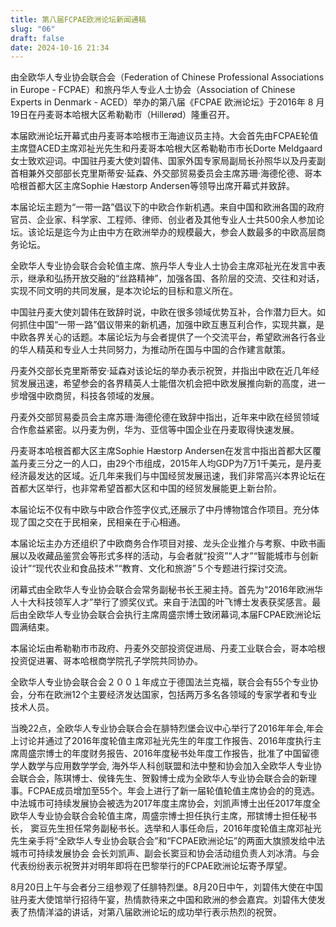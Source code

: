 ```yaml
---
title: 第八届FCPAE欧洲论坛新闻通稿
slug: "06"
draft: false
date: 2024-10-16 21:34
---
```

由全欧华人专业协会联合会（Federation of Chinese Professional Associations in Europe - FCPAE）和旅丹华人专业人士协会（Association of Chinese Experts in Denmark - ACED）举办的第八届《FCPAE 欧洲论坛》于2016年 8 月19日在丹麦哥本哈根大区希勒勒市（Hillerød）隆重召开。

本届欧洲论坛开幕式由丹麦哥本哈根市王海迪议员主持。大会首先由FCPAE轮值主席暨ACED主席邓祉光先生和丹麦哥本哈根大区希勒勒市市长Dorte Meldgaard女士致欢迎词。中国驻丹麦大使刘碧伟、国家外国专家局副局长孙照华以及丹麦副首相兼外交部部长克里斯蒂安·延森、外交部贸易委员会主席苏珊·海德伦德、哥本哈根首都大区主席Sophie Hæstorp Andersen等领导出席开幕式并致辞。

本届论坛主题为“一带一路”倡议下的中欧合作新机遇。来自中国和欧洲各国的政府官员、企业家、科学家、工程师、律师、创业者及其他专业人士共500余人参加论坛。该论坛是迄今为止由中方在欧洲举办的规模最大，参会人数最多的中欧高层商务论坛。

全欧华人专业协会联合会轮值主席、旅丹华人专业人士协会主席邓祉光在发言中表示，继承和弘扬开放交融的“丝路精神”，加强各国、各阶层的交流、交往和对话，实现不同文明的共同发展，是本次论坛的目标和意义所在。

中国驻丹麦大使刘碧伟在致辞时说，中欧在很多领域优势互补，合作潜力巨大。如何抓住中国“一带一路”倡议带来的新机遇，加强中欧互惠互利合作，实现共赢，是中欧各界关心的话题。本届论坛为与会者提供了一个交流平台，希望欧洲各行各业的华人精英和专业人士共同努力，为推动所在国与中国的合作建言献策。

丹麦外交部长克里斯蒂安·延森对该论坛的举办表示祝贺，并指出中欧在近几年经贸发展迅速，希望参会的各界精英人士能借次机会把中欧发展推向新的高度，进一步增强中欧商贸，科技各领域的发展。

丹麦外交部贸易委员会主席苏珊·海德伦德在致辞中指出，近年来中欧在经贸领域合作愈益紧密。以丹麦为例，华为、亚信等中国企业在丹麦取得快速发展。

丹麦哥本哈根首都大区主席Sophie Hæstorp Andersen在发言中指出首都大区覆盖丹麦三分之一的人口，由29个市组成，2015年人均GDP为7万1千美元，是丹麦经济最发达的区域。近几年来我们与中国经贸发展迅速，我们非常高兴本界论坛在首都大区举行，也非常希望首都大区和中国的经贸发展能更上新台阶。

本届论坛不仅有中欧与中欧合作签字仪式,还展示了中丹博物馆合作项目。充分体现了国之交在于民相亲，民相亲在于心相通。

本届论坛主办方还组织了中欧商务合作项目对接、龙头企业推介与考察、中欧书画展以及收藏品鉴赏会等形式多样的活动，与会者就“投资”“人才”“智能城市与创新设计”“现代农业和食品技术”“教育、文化和旅游”５个专题进行探讨交流。

闭幕式由全欧华人专业协会联合会常务副秘书长王昶主持。首先为“2016年欧洲华人十大科技领军人才”举行了颁奖仪式。来自于法国的叶飞博士发表获奖感言。最后由全欧华人专业协会联合会执行主席周盛宗博士致闭幕词,本届FCPAE欧洲论坛圆满结束。

本届论坛由希勒勒市市政府、丹麦外交部投资促进局、丹麦工业联合会，哥本哈根投资促进署、哥本哈根商学院孔子学院共同协办。

全欧华人专业协会联合会２００１年成立于德国法兰克福，联合会有55个专业协会，分布在欧洲12个主要经济发达国家，包括两万多名各领域的专家学者和专业技术人员。

当晚22点，全欧华人专业协会联合会在腓特烈堡会议中心举行了2016年年会,年会上讨论并通过了2016年度轮值主席邓祉光先生的年度工作报告、2016年度执行主席周盛宗博士的年度财务报告、2016年度秘书处年度工作报告，批准了中国留德学人数学与应用数学学会, 海外华人科创联盟和法中整和协会加入全欧华人专业协会联合会，陈琪博士、侯锋先生、贺毅博士成为全欧华人专业协会联合会的新理事。FCPAE成员增加至55个。年会上进行了新一届轮值轮值主席协会的的竞选。中法城市可持续发展协会被选为2017年度主席协会，刘凯声博士出任2017年度全欧华人专业协会联合会轮值主席，周盛宗博士担任执行主席，邢镔博士担任秘书长， 窦豆先生担任常务副秘书长。选举和人事任命后，2016年度轮值主席邓祉光先生亲手将“全欧华人专业协会联合会”和“FCPAE欧洲论坛”的两面大旗颁发给中法城市可持续发展协会 会长刘凯声、副会长窦豆和协会活动组负责人刘冰清。与会代表纷纷表示祝贺并对明年即将在巴黎举行的FCPAE欧洲论坛寄予厚望。

8月20日上午与会者分三组参观了任腓特烈堡。8月20日中午，刘碧伟大使在中国驻丹麦大使馆举行招待午宴，热情款待来之中国和欧洲的参会嘉宾。刘碧伟大使发表了热情洋溢的讲话，对第八届欧洲论坛的成功举行表示热烈的祝贺。

